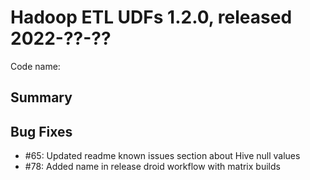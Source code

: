 # Hadoop ETL UDFs 1.2.0, released 2022-??-??

Code name:

## Summary

## Bug Fixes

* #65: Updated readme known issues section about Hive null values
* #78: Added name in release droid workflow with matrix builds
